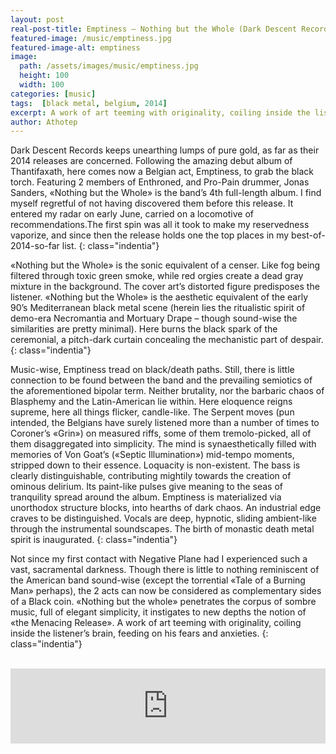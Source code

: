 ```yaml
---
layout: post
real-post-title: Emptiness – Nothing but the Whole (Dark Descent Records, 2014)
featured-image: /music/emptiness.jpg
featured-image-alt: emptiness
image:
  path: /assets/images/music/emptiness.jpg
  height: 100
  width: 100
categories: [music]
tags:  [black metal, belgium, 2014]
excerpt: A work of art teeming with originality, coiling inside the listener’s brain, feeding on his fears and anxieties.
author: Athotep
---
```


Dark Descent Records keeps unearthing lumps of pure gold, as far as their 2014 releases are concerned. Following the amazing debut album of Thantifaxath, here comes now a Belgian act, Emptiness, to grab the black torch. Featuring 2 members of Enthroned, and Pro-Pain drummer, Jonas Sanders, «Nothing but the Whole» is the band’s 4th full-length album. I find myself regretful of not having discovered them before this release. It entered my radar on early June, carried on a locomotive of recommendations.The first spin was all it took to make my reservedness vaporize, and since then the release holds one the top places in my best-of-2014-so-far list.
{: class="indentia"}

«Nothing but the Whole» is the sonic equivalent of a censer. Like fog being filtered through toxic green smoke, while red orgies create a dead gray mixture in the background. The cover art’s distorted figure predisposes the listener. «Nothing but the Whole» is the aesthetic equivalent of the early 90’s Mediterranean black metal scene (herein lies the ritualistic spirit of demo-era Necromantia and Mortuary Drape – though sound-wise the similarities are pretty minimal). Here burns the black spark of the ceremonial, a pitch-dark curtain concealing the mechanistic part of despair.
{: class="indentia"}

Music-wise, Emptiness tread on black/death paths. Still, there is little connection to be found between the band and the prevailing semiotics of the aforementioned bipolar term. Neither brutality, nor the barbaric chaos of Blasphemy and the Latin-American lie within. Here eloquence reigns supreme, here all things flicker, candle-like. The Serpent moves (pun intended, the Belgians have surely listened more than a number of times to Coroner’s «Grin») on measured riffs, some of them tremolo-picked, all of them disaggregated into simplicity. The mind is synaesthetically filled with memories of Von Goat’s («Septic Illumination») mid-tempo moments, stripped down to their essence. Loquacity is non-existent. The bass is clearly distinguishable, contributing mightily towards the creation of ominous delirium. Its paint-like pulses give meaning to the seas of tranquility spread around the album. Emptiness is materialized via unorthodox structure blocks, into hearths of dark chaos. An industrial edge craves to be distinguished. Vocals are deep, hypnotic, sliding ambient-like through the instrumental soundscapes. The birth of monastic death metal spirit is inaugurated.
{: class="indentia"}

Not since my first contact with Negative Plane had I experienced such a vast, sacramental darkness. Though there is little to nothing reminiscent of the American band sound-wise (except the torrential «Tale of a Burning Man» perhaps), the 2 acts can now be considered as complementary sides of a Black coin. «Nothing but the whole» penetrates the corpus of sombre music, full of elegant simplicity, it instigates to new depths the notion of «the Menacing Release». A work of art teeming with originality, coiling inside the listener’s brain, feeding on his fears and anxieties.
{: class="indentia"}  
<br>
<iframe style="border: 0; width: 100%; height: 120px;" src="https://bandcamp.com/EmbeddedPlayer/album=3384039803/size=large/bgcol=ffffff/linkcol=0687f5/tracklist=false/artwork=small/transparent=true/" seamless><a href="http://darkdescentrecords.bandcamp.com/album/nothing-but-the-whole">Nothing but the Whole by Emptiness</a></iframe>